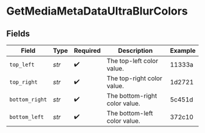 # GetMediaMetaDataUltraBlurColors


## Fields

| Field                         | Type                          | Required                      | Description                   | Example                       |
| ----------------------------- | ----------------------------- | ----------------------------- | ----------------------------- | ----------------------------- |
| `top_left`                    | *str*                         | :heavy_check_mark:            | The top-left color value.     | 11333a                        |
| `top_right`                   | *str*                         | :heavy_check_mark:            | The top-right color value.    | 1d2721                        |
| `bottom_right`                | *str*                         | :heavy_check_mark:            | The bottom-right color value. | 5c451d                        |
| `bottom_left`                 | *str*                         | :heavy_check_mark:            | The bottom-left color value.  | 372c10                        |